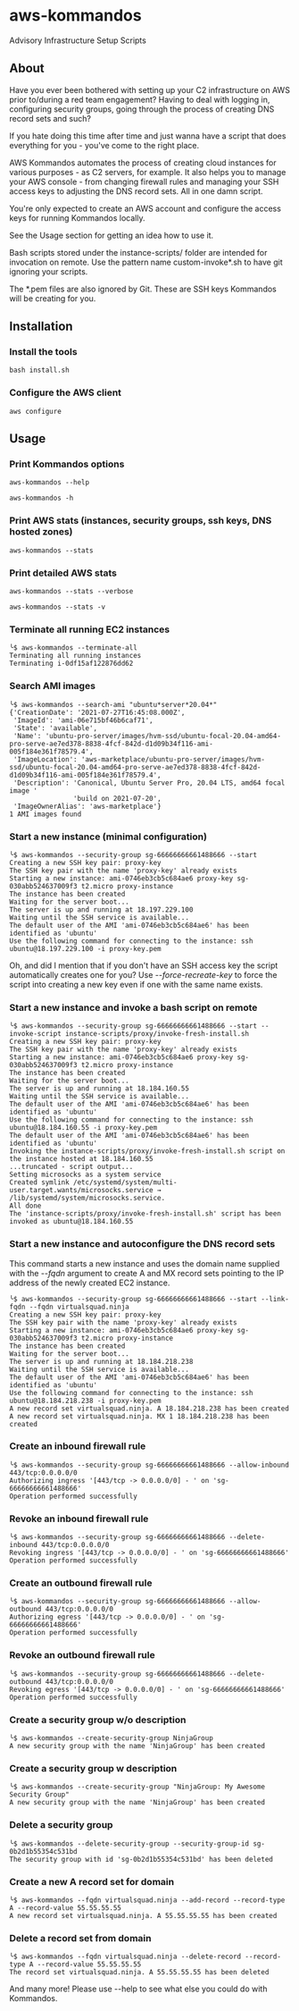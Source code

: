# aws-kommandos

Advisory Infrastructure Setup Scripts

## About

Have you ever been bothered with setting up your C2 infrastructure on AWS prior to/during a red team engagement? Having
to deal with logging in, configuring security groups, going through the process of creating DNS record sets and such?

If you hate doing this time after time and just wanna have a script that does everything for you - you've come to the
right place.

AWS Kommandos automates the process of creating cloud instances for various purposes - as C2 servers, for example. It
also helps you to manage your AWS console - from changing firewall rules and managing your SSH access keys to adjusting
the DNS record sets. All in one damn script.

You're only expected to create an AWS account and configure the access keys for running Kommandos locally.

See the Usage section for getting an idea how to use it.

Bash scripts stored under the instance-scripts/ folder are intended for invocation on remote. Use the pattern name
custom-invoke*.sh to have git ignoring your scripts.

The *.pem files are also ignored by Git. These are SSH keys Kommandos will be creating for you.

## Installation

### Install the tools

`bash install.sh`

### Configure the AWS client

`aws configure`

## Usage

### Print Kommandos options

`aws-kommandos --help`

`aws-kommandos -h`

### Print AWS stats (instances, security groups, ssh keys, DNS hosted zones)

`aws-kommandos --stats`

### Print detailed AWS stats

`aws-kommandos --stats --verbose`

`aws-kommandos --stats -v`

### Terminate all running EC2 instances

```text
╰$ aws-kommandos --terminate-all
Terminating all running instances
Terminating i-0df15af122876dd62
```

### Search AMI images

```text
╰$ aws-kommandos --search-ami "ubuntu*server*20.04*"
{'CreationDate': '2021-07-27T16:45:08.000Z',
 'ImageId': 'ami-06e715bf46b6caf71',
 'State': 'available',
 'Name': 'ubuntu-pro-server/images/hvm-ssd/ubuntu-focal-20.04-amd64-pro-serve-ae7ed378-8838-4fcf-842d-d1d09b34f116-ami-005f184e361f78579.4',
 'ImageLocation': 'aws-marketplace/ubuntu-pro-server/images/hvm-ssd/ubuntu-focal-20.04-amd64-pro-serve-ae7ed378-8838-4fcf-842d-d1d09b34f116-ami-005f184e361f78579.4',
 'Description': 'Canonical, Ubuntu Server Pro, 20.04 LTS, amd64 focal image '
                'build on 2021-07-20',
 'ImageOwnerAlias': 'aws-marketplace'}
1 AMI images found
```

### Start a new instance (minimal configuration)

```text
╰$ aws-kommandos --security-group sg-66666666661488666 --start
Creating a new SSH key pair: proxy-key
The SSH key pair with the name 'proxy-key' already exists
Starting a new instance: ami-0746eb3cb5c684ae6 proxy-key sg-030abb524637009f3 t2.micro proxy-instance
The instance has been created
Waiting for the server boot...
The server is up and running at 18.197.229.100
Waiting until the SSH service is available...
The default user of the AMI 'ami-0746eb3cb5c684ae6' has been identified as 'ubuntu'
Use the following command for connecting to the instance: ssh ubuntu@18.197.229.100 -i proxy-key.pem
```

Oh, and did I mention that if you don't have an SSH access key the script automatically creates one for you?
Use *--force-recreate-key* to force the script into creating a new key even if one with the same name exists.

### Start a new instance and invoke a bash script on remote

```text
╰$ aws-kommandos --security-group sg-66666666661488666 --start --invoke-script instance-scripts/proxy/invoke-fresh-install.sh 
Creating a new SSH key pair: proxy-key
The SSH key pair with the name 'proxy-key' already exists
Starting a new instance: ami-0746eb3cb5c684ae6 proxy-key sg-030abb524637009f3 t2.micro proxy-instance
The instance has been created
Waiting for the server boot...
The server is up and running at 18.184.160.55
Waiting until the SSH service is available...
The default user of the AMI 'ami-0746eb3cb5c684ae6' has been identified as 'ubuntu'
Use the following command for connecting to the instance: ssh ubuntu@18.184.160.55 -i proxy-key.pem
The default user of the AMI 'ami-0746eb3cb5c684ae6' has been identified as 'ubuntu'
Invoking the instance-scripts/proxy/invoke-fresh-install.sh script on the instance hosted at 18.184.160.55
...truncated - script output...
Setting microsocks as a system service
Created symlink /etc/systemd/system/multi-user.target.wants/microsocks.service → /lib/systemd/system/microsocks.service.
All done
The 'instance-scripts/proxy/invoke-fresh-install.sh' script has been invoked as ubuntu@18.184.160.55
```

### Start a new instance and autoconfigure the DNS record sets
This command starts a new instance and uses the domain name supplied with the *--fqdn* argument 
to create A and MX record sets pointing to the IP address of the newly created EC2 instance.
```text
╰$ aws-kommandos --security-group sg-66666666661488666 --start --link-fqdn --fqdn virtualsquad.ninja
Creating a new SSH key pair: proxy-key
The SSH key pair with the name 'proxy-key' already exists
Starting a new instance: ami-0746eb3cb5c684ae6 proxy-key sg-030abb524637009f3 t2.micro proxy-instance
The instance has been created
Waiting for the server boot...
The server is up and running at 18.184.218.238
Waiting until the SSH service is available...
The default user of the AMI 'ami-0746eb3cb5c684ae6' has been identified as 'ubuntu'
Use the following command for connecting to the instance: ssh ubuntu@18.184.218.238 -i proxy-key.pem
A new record set virtualsquad.ninja. A 18.184.218.238 has been created
A new record set virtualsquad.ninja. MX 1 18.184.218.238 has been created
```

### Create an inbound firewall rule
```text
╰$ aws-kommandos --security-group sg-66666666661488666 --allow-inbound 443/tcp:0.0.0.0/0         
Authorizing ingress '[443/tcp -> 0.0.0.0/0] - ' on 'sg-66666666661488666'
Operation performed successfully
```

### Revoke an inbound firewall rule
```text
╰$ aws-kommandos --security-group sg-66666666661488666 --delete-inbound 443/tcp:0.0.0.0/0
Revoking ingress '[443/tcp -> 0.0.0.0/0] - ' on 'sg-66666666661488666'
Operation performed successfully
```

### Create an outbound firewall rule
```text
╰$ aws-kommandos --security-group sg-66666666661488666 --allow-outbound 443/tcp:0.0.0.0/0         
Authorizing egress '[443/tcp -> 0.0.0.0/0] - ' on 'sg-66666666661488666'
Operation performed successfully
```

### Revoke an outbound firewall rule
```text
╰$ aws-kommandos --security-group sg-66666666661488666 --delete-outbound 443/tcp:0.0.0.0/0
Revoking egress '[443/tcp -> 0.0.0.0/0] - ' on 'sg-66666666661488666'
Operation performed successfully
```

### Create a security group w/o description
```text
╰$ aws-kommandos --create-security-group NinjaGroup                                         
A new security group with the name 'NinjaGroup' has been created
```

### Create a security group w description
```text
╰$ aws-kommandos --create-security-group "NinjaGroup: My Awesome Security Group"
A new security group with the name 'NinjaGroup' has been created
```

### Delete a security group
```text
╰$ aws-kommandos --delete-security-group --security-group-id sg-0b2d1b55354c531bd
The security group with id 'sg-0b2d1b55354c531bd' has been deleted
```

### Create a new A record set for domain
```text
╰$ aws-kommandos --fqdn virtualsquad.ninja --add-record --record-type A --record-value 55.55.55.55
A new record set virtualsquad.ninja. A 55.55.55.55 has been created
```

### Delete a record set from domain
```text
╰$ aws-kommandos --fqdn virtualsquad.ninja --delete-record --record-type A --record-value 55.55.55.55
The record set virtualsquad.ninja. A 55.55.55.55 has been deleted
```

And many more! Please use --help to see what else you could do with Kommandos.